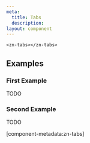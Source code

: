 ```yaml
---
meta:
  title: Tabs
  description:
layout: component
---
```


```html:preview
<zn-tabs></zn-tabs>
```

## Examples

### First Example

TODO

### Second Example

TODO

[component-metadata:zn-tabs]
